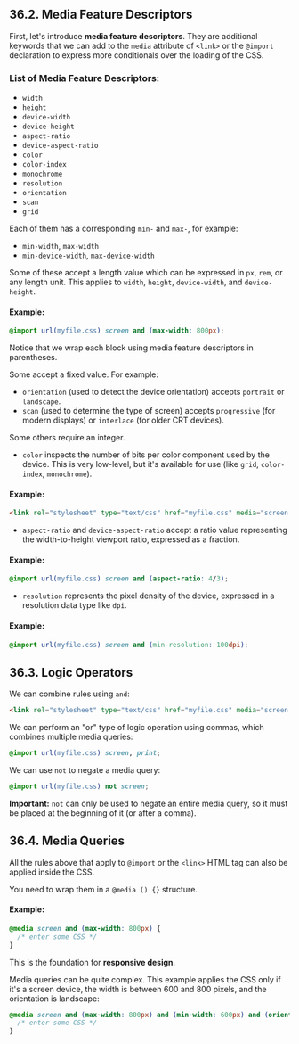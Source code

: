 ## 36.2. Media Feature Descriptors

First, let's introduce **media feature descriptors**. They are additional keywords that we can add to the `media` attribute of `<link>` or the `@import` declaration to express more conditionals over the loading of the CSS.

### List of Media Feature Descriptors:
- `width`
- `height`
- `device-width`
- `device-height`
- `aspect-ratio`
- `device-aspect-ratio`
- `color`
- `color-index`
- `monochrome`
- `resolution`
- `orientation`
- `scan`
- `grid`

Each of them has a corresponding `min-` and `max-`, for example:
- `min-width`, `max-width`
- `min-device-width`, `max-device-width`

Some of these accept a length value which can be expressed in `px`, `rem`, or any length unit. This applies to `width`, `height`, `device-width`, and `device-height`.

#### Example:
```css
@import url(myfile.css) screen and (max-width: 800px);
```
Notice that we wrap each block using media feature descriptors in parentheses.

Some accept a fixed value. For example:
- `orientation` (used to detect the device orientation) accepts `portrait` or `landscape`.
- `scan` (used to determine the type of screen) accepts `progressive` (for modern displays) or `interlace` (for older CRT devices).

Some others require an integer.
- `color` inspects the number of bits per color component used by the device. This is very low-level, but it's available for use (like `grid`, `color-index`, `monochrome`).

#### Example:
```html
<link rel="stylesheet" type="text/css" href="myfile.css" media="screen and (aspect-ratio: 4/3)">
```

- `aspect-ratio` and `device-aspect-ratio` accept a ratio value representing the width-to-height viewport ratio, expressed as a fraction.

#### Example:
```css
@import url(myfile.css) screen and (aspect-ratio: 4/3);
```

- `resolution` represents the pixel density of the device, expressed in a resolution data type like `dpi`.

#### Example:
```css
@import url(myfile.css) screen and (min-resolution: 100dpi);
```

## 36.3. Logic Operators

We can combine rules using `and`:

```html
<link rel="stylesheet" type="text/css" href="myfile.css" media="screen and (max-width: 800px)">
```

We can perform an "or" type of logic operation using commas, which combines multiple media queries:

```css
@import url(myfile.css) screen, print;
```

We can use `not` to negate a media query:

```css
@import url(myfile.css) not screen;
```

**Important:** `not` can only be used to negate an entire media query, so it must be placed at the beginning of it (or after a comma).

## 36.4. Media Queries

All the rules above that apply to `@import` or the `<link>` HTML tag can also be applied inside the CSS.

You need to wrap them in a `@media () {}` structure.

#### Example:
```css
@media screen and (max-width: 800px) {
  /* enter some CSS */
}
```

This is the foundation for **responsive design**.

Media queries can be quite complex. This example applies the CSS only if it's a screen device, the width is between 600 and 800 pixels, and the orientation is landscape:

```css
@media screen and (max-width: 800px) and (min-width: 600px) and (orientation: landscape) {
  /* enter some CSS */
}

